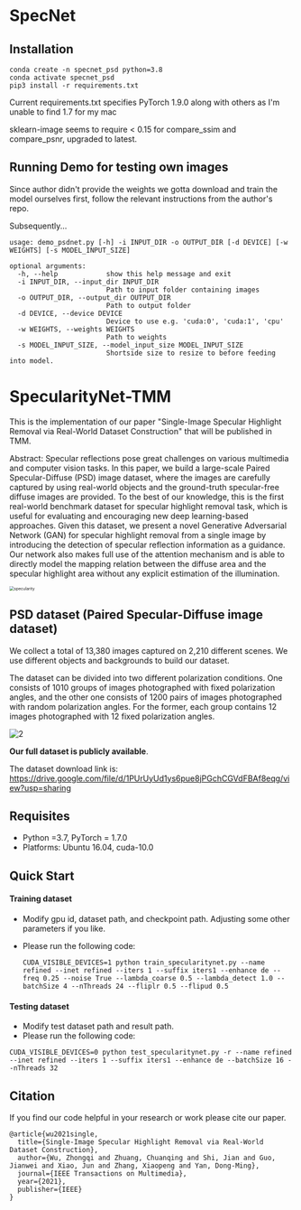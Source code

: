 # SpecNet

## Installation

```
conda create -n specnet_psd python=3.8
conda activate specnet_psd
pip3 install -r requirements.txt
```

Current requirements.txt specifies PyTorch 1.9.0 along with others as I'm unable to find 1.7 for my mac

sklearn-image seems to require < 0.15 for compare_ssim and compare_psnr, upgraded to latest.

## Running Demo for testing own images

Since author didn't provide the weights we gotta download and train the model ourselves first, follow the relevant instructions from the author's repo.

Subsequently...
```
usage: demo_psdnet.py [-h] -i INPUT_DIR -o OUTPUT_DIR [-d DEVICE] [-w WEIGHTS] [-s MODEL_INPUT_SIZE]

optional arguments:
  -h, --help            show this help message and exit
  -i INPUT_DIR, --input_dir INPUT_DIR
                        Path to input folder containing images
  -o OUTPUT_DIR, --output_dir OUTPUT_DIR
                        Path to output folder
  -d DEVICE, --device DEVICE
                        Device to use e.g. 'cuda:0', 'cuda:1', 'cpu'
  -w WEIGHTS, --weights WEIGHTS
                        Path to weights
  -s MODEL_INPUT_SIZE, --model_input_size MODEL_INPUT_SIZE
                        Shortside size to resize to before feeding into model.
```

# SpecularityNet-TMM

This is the implementation of our paper "Single-Image Specular Highlight Removal via Real-World Dataset Construction" that will be published in TMM.

Abstract: Specular reflections pose great challenges on various multimedia and computer vision tasks. In this paper, we build a large-scale Paired Specular-Diffuse (PSD) image dataset, where the images are carefully captured by using real-world objects and the ground-truth specular-free diffuse images are provided. To the best of our knowledge, this is the first real-world benchmark dataset for specular highlight removal task, which is useful for evaluating and encouraging new deep learning-based approaches. Given this dataset, we present a novel Generative Adversarial Network (GAN) for specular highlight removal from a single image by introducing the detection of specular reflection information as a guidance. Our network also makes full use of the attention mechanism and is able to directly model the mapping relation between the diffuse area and the specular highlight area without any explicit estimation of the illumination. 

<img src="specularity.png" alt="specularity" style="zoom: 50%;" />

## PSD dataset (Paired Specular-Diffuse image dataset)

We collect a total of 13,380 images captured on 2,210 different scenes. We use different objects and backgrounds to build our dataset.  

The dataset can be divided into two different polarization conditions. One consists of 1010 groups of images photographed with fixed polarization angles, and the other one consists of 1200 pairs of images photographed with random polarization angles. For the former,  each group contains 12 images photographed with 12 fixed polarization angles.

![2](dataset_example.png)

**Our full dataset is publicly available**.   

The dataset download link is: https://drive.google.com/file/d/1PUrUyUd1ys6pue8jPGchCGVdFBAf8eqg/view?usp=sharing


## Requisites
* Python =3.7, PyTorch = 1.7.0
* Platforms: Ubuntu 16.04, cuda-10.0


## Quick Start
#### Training dataset
* Modify gpu id, dataset path, and checkpoint path. Adjusting some other parameters if you like.
  
* Please run the following code: 

  ```
  CUDA_VISIBLE_DEVICES=1 python train_specularitynet.py --name refined --inet refined --iters 1 --suffix iters1 --enhance de --freq 0.25 --noise True --lambda_coarse 0.5 --lambda_detect 1.0 --batchSize 4 --nThreads 24 --fliplr 0.5 --flipud 0.5
  ```

#### Testing dataset
* Modify test dataset path and result path.
* Please run the following code: 

```
CUDA_VISIBLE_DEVICES=0 python test_specularitynet.py -r --name refined --inet refined --iters 1 --suffix iters1 --enhance de --batchSize 16 --nThreads 32
```



## Citation

If you find our code helpful in your research or work please cite our paper.

```
@article{wu2021single,
  title={Single-Image Specular Highlight Removal via Real-World Dataset Construction},
  author={Wu, Zhongqi and Zhuang, Chuanqing and Shi, Jian and Guo, Jianwei and Xiao, Jun and Zhang, Xiaopeng and Yan, Dong-Ming},
  journal={IEEE Transactions on Multimedia},
  year={2021},
  publisher={IEEE}
}
```

